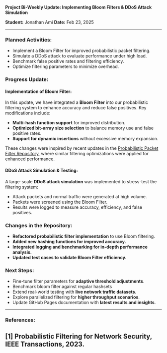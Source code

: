 **Project Bi-Weekly Update: Implementing Bloom Filters & DDoS Attack Simulation**

**Student:** Jonathan Ami
**Date:** Feb 23, 2025

---

### **Planned Activities:**

- Implement a Bloom Filter for improved probabilistic packet filtering.
- Simulate a DDoS attack to evaluate performance under high load.
- Benchmark false positive rates and filtering efficiency.
- Optimize filtering parameters to minimize overhead.

### **Progress Update:**

#### **Implementation of Bloom Filter:**

In this update, we have integrated a **Bloom Filter** into our probabilistic filtering system to enhance accuracy and reduce false positives. Key modifications include:

- **Multi-hash function support** for improved distribution.
- **Optimized bit-array size selection** to balance memory use and false positive rates.
- **Support for dynamic insertions** without excessive memory expansion.

These changes were inspired by recent updates in the [Probabilistic Packet Filter Repository](https://github.com/jhideki/probabilistic-packet-filter/tree/main/), where similar filtering optimizations were applied for enhanced performance.

#### **DDoS Attack Simulation & Testing:**

A large-scale **DDoS attack simulation** was implemented to stress-test the filtering system:

- Attack packets and normal traffic were generated at high volume.
- Packets were screened using the Bloom Filter.
- Results were logged to measure accuracy, efficiency, and false positives.

### **Changes in the Repository:**

- **Refactored probabilistic filter implementation** to use Bloom filtering.
- **Added new hashing functions for improved accuracy.**
- **Integrated logging and benchmarking for in-depth performance analysis.**
- **Updated test cases to validate Bloom Filter efficiency.**

### **Next Steps:**

- Fine-tune filter parameters for **adaptive threshold adjustments**.
- Benchmark bloom filter against regular hashsets
- Extend real-world testing with **live network traffic datasets**.
- Explore parallelized filtering for **higher throughput scenarios**.
- Update GitHub Pages documentation with **latest results and insights**.

---

### **References:**

## [1] Probabilistic Filtering for Network Security, IEEE Transactions, 2023.
